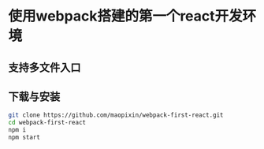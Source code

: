# 使用webpack搭建的第一个react开发环境

## 支持多文件入口

## 下载与安装

```bash
git clone https://github.com/maopixin/webpack-first-react.git
cd webpack-first-react
npm i
npm start
```


